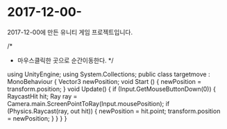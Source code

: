 # 2017-12-00-
2017-12-00에 만든 유니티 게임 프로젝트입니다.

/*
 * 마우스클릭한 곳으로 순간이동한다.
 */


 using UnityEngine;
 using System.Collections;
 public class targetmove : MonoBehaviour
 {
     Vector3 newPosition;
     void Start () {
         newPosition = transform.position;
     }
     void Update()
     {
         if (Input.GetMouseButtonDown(0))
         {
             RaycastHit hit;
             Ray ray = Camera.main.ScreenPointToRay(Input.mousePosition);
             if (Physics.Raycast(ray, out hit))
             {
                 newPosition = hit.point;
                 transform.position = newPosition;
             }
         }
     }
 }

